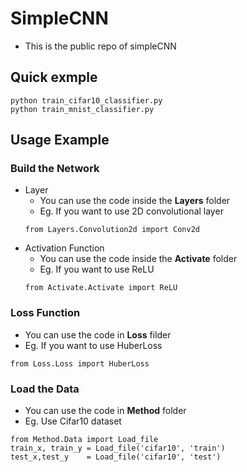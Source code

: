 # SimpleCNN
- This is the public repo of simpleCNN

## Quick exmple
```
python train_cifar10_classifier.py
python train_mnist_classifier.py
```
## Usage Example
### Build the Network
- Layer
  - You can use the code inside the **Layers** folder 
  - Eg. If you want to use 2D convolutional layer
  ```
  from Layers.Convolution2d import Conv2d
  ```
- Activation Function
  - You can use the code inside the **Activate** folder 
  - Eg. If you want to use ReLU
  ```
  from Activate.Activate import ReLU
  ```
### Loss Function
  - You can use the code in **Loss** filder
  - Eg. If you want to use HuberLoss
  ```
  from Loss.Loss import HuberLoss
  ```
### Load the Data
  - You can use the code in **Method** folder
  - Eg. Use Cifar10 dataset
  ```
  from Method.Data import Load_file
  train_x, train_y = Load_file('cifar10', 'train')
  test_x,test_y    = Load_file('cifar10', 'test')
  ```
